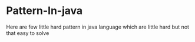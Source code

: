 # Pattern-In-java
Here are few little hard pattern in java language which are little hard but not that easy to solve
